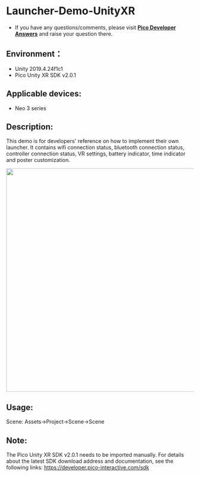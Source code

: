 # Launcher-Demo-UnityXR

- If you have any questions/comments, please visit [**Pico Developer Answers**](https://devanswers.pico-interactive.com/) and raise your question there.

## Environment：

- Unity 2019.4.24f1c1
- Pico Unity XR SDK v2.0.1

## Applicable devices:

- Neo 3 series

## Description:

This demo is for developers' reference on how to implement their own launcher. It contains wifi connection status, bluetooth connection status, controller connection status, VR settings, battery indicator, time indicator and poster customization.

 <img src="./ReadMeScreenshot/1-1.png"  width = "600"/>

## Usage:

Scene: Assets->Project->Scene->Scene

## Note:
The Pico Unity XR SDK v2.0.1 needs to be imported manually. For details about the latest SDK download address and documentation, see the following links:
https://developer.pico-interactive.com/sdk

